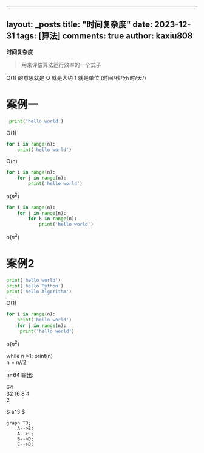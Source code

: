 
---
layout: _posts
title: "时间复杂度"
date:   2023-12-31
tags: [算法]
comments: true
author: kaxiu808  
--- 
**时间复杂度**
> 用来评估算法运行效率的一个式子

O(1)  的意思就是   O 就是大约    1 就是单位  (时间/秒/分/时/天/)
# 案例一
```python
 print('hello world')         
```                  
O(1)
```python
for i in range(n):
	print('hello world')      
```
O(n)
```python
for i in range(n):
	for j in range(n):		 
		print('hello world')
```
o($n^2$)
```python
for i in range(n):
	for j in range(n):
		for k in range(n):     
			print('hello world')
```
o($n^3$)
# 案例2

```python
print('hello world')
print('hello Python')                  
print('hello Algorithm')
```
O(1)
```python
for i in range(n):
	print('hello world')         
	for j in range(n):
	 print('hello world')
```
o($n^2$)


while n >1:
	print(n)							
	n = n//2 

n=64 输出:

64					
32
16
8
4										
2	

$
a^3 
$
  
```mermaid
graph TD;
    A-->B;
    A-->C;
    B-->D;
    C-->D;
```
<!--stackedit_data:
eyJoaXN0b3J5IjpbLTEzMTYxMTg0NDIsNTc1OTE5MzE2LDE2NT
A0MzYzOTcsMTYyODYyNDIxOCwxMjIzNzkyMzU0LC0xMTE2NDEz
MTYyLDEyMDE5NjY2NjMsLTU0MDk3NzUzMSwxMjIxMzA4NzkyLD
ExMjc5OTQ4MDUsLTE4NDc2NTQ1MTEsLTU4NDUyOTcyMywtNTcx
OTA0MDgzXX0=
-->